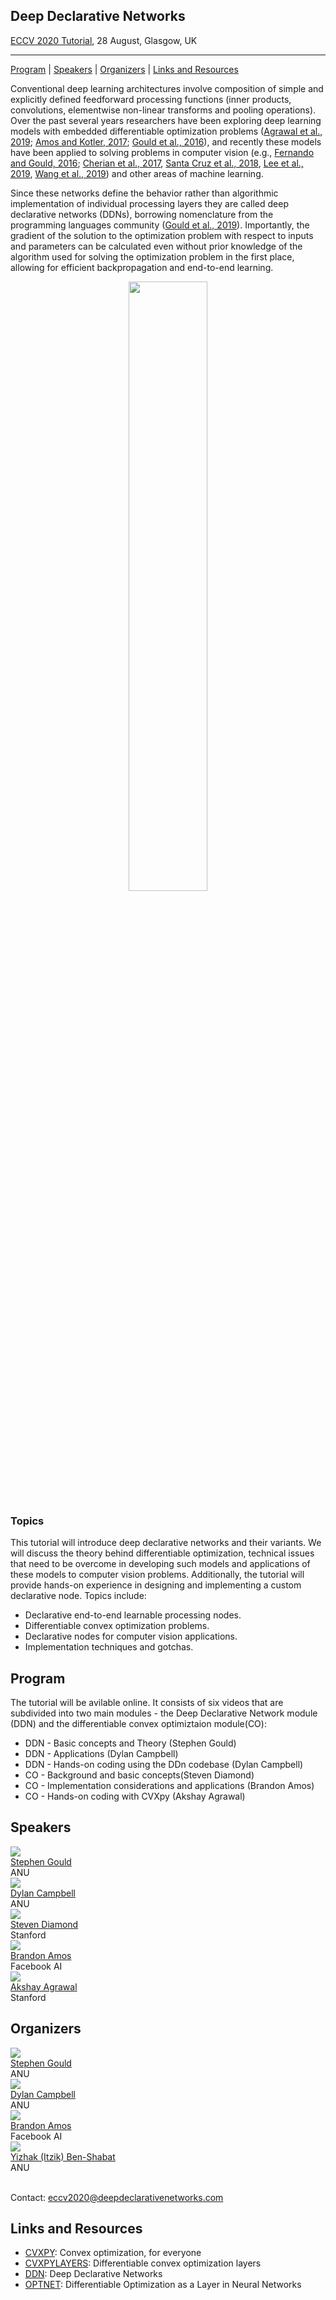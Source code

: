 <link rel="stylesheet" type="text/css" href="css/bootstrap.min.css">
<link rel="stylesheet" type="text/css" href="css/main.css?1" media="screen,projection">

## Deep Declarative Networks
[ECCV 2020 Tutorial](https://eccv2020.eu/workshops-and-tutorials/), 28 August, Glasgow, UK

---

[Program](#program) |
[Speakers](#invited-speakers) |
[Organizers](#organizers) |
[Links and Resources](#Links-and-Resources)

 
Conventional deep learning architectures involve composition of simple and explicitly defined feedforward processing functions (inner products, convolutions, elementwise non-linear transforms and pooling operations). Over the past several years researchers have been exploring deep learning models with embedded differentiable optimization problems ([Agrawal et al., 2019](http://web.stanford.edu/~boyd/papers/pdf/diff_cvxpy.pdf); 
[Amos and Kotler, 2017](https://github.com/locuslab/optnet); 
[Gould et al., 2016](https://arxiv.org/abs/1607.05447)), and recently these models have been applied to solving problems in computer vision (e.g., [Fernando and Gould, 2016](http://proceedings.mlr.press/v48/fernando16.pdf); 
 [Cherian et al., 2017](http://openaccess.thecvf.com/content_cvpr_2017/papers/Cherian_Generalized_Rank_Pooling_CVPR_2017_paper.pdf), [Santa Cruz et al., 2018](https://ieeexplore.ieee.org/document/8481554),
[Lee et al., 2019](http://openaccess.thecvf.com/content_CVPR_2019/papers/Lee_Meta-Learning_With_Differentiable_Convex_Optimization_CVPR_2019_paper.pdf), [Wang et al., 2019](https://arxiv.org/abs/1905.12149)) and other areas of machine learning.

Since these networks define the behavior rather than algorithmic implementation of individual processing layers they are called deep declarative networks (DDNs), borrowing nomenclature from the programming languages community ([Gould et al., 2019](https://arxiv.org/abs/1909.04866)). Importantly, the gradient of the solution to the optimization problem with respect to inputs and parameters can be calculated even without prior knowledge of the algorithm used for solving the optimization problem in the first place, allowing for efficient backpropagation and end-to-end learning.

<center>
<img src="assets/declarative_node.png" width="50%">
</center>

### Topics

This tutorial will introduce deep declarative networks and their variants. We will discuss the theory behind differentiable optimization, technical issues that need to be overcome in developing such models and applications of these models to computer vision problems. Additionally, the tutorial will provide hands-on experience in designing and implementing a custom declarative node.
 Topics include:
*	Declarative end-to-end learnable processing nodes.
*	Differentiable convex optimization problems.
*	Declarative nodes for computer vision applications.
*	Implementation techniques and gotchas.

## Program
The tutorial will be avilable online. It consists of six videos that are subdivided into two main modules - the Deep Declarative Network module (DDN) and the differentiable convex optimiztaion module(CO):
* DDN - Basic concepts and Theory (Stephen Gould)
* DDN - Applications (Dylan Campbell)
* DDN - Hands-on coding using the DDn codebase (Dylan Campbell)
* CO - Background and basic concepts(Steven Diamond)
* CO - Implementation considerations and applications (Brandon Amos)
* CO - Hands-on coding with CVXpy (Akshay Agrawal) 


## Speakers

<div class="row">
  <div class="col-xs-3">
    <a href="https://cecs.anu.edu.au/people/stephen-gould/" target="_blank">
      <img class="people-pic" src="assets/sgould.jpg">
    </a>
    <div class="people-name text-center">
      <a href="https://cecs.anu.edu.au/people/stephen-gould/" target="_blank">Stephen Gould</a><br>
      ANU
    </div>
  </div>
  
  <div class="col-xs-3">
    <a href="https://sites.google.com/view/djcampbell/" target="_blank">
      <img class="people-pic" src="assets/dcampbell.jpg">
    </a>
    <div class="people-name text-center">
      <a href="https://sites.google.com/view/djcampbell/" target="_blank">Dylan Campbell</a><br>
      ANU
    </div>
  </div>
    <div class="col-xs-3">
    <a href="http://web.stanford.edu/~stevend2/" target="_blank">
      <img class="people-pic" src="assets/sdiamond.jpg">
    </a>
    <div class="people-name text-center">
      <a href="http://web.stanford.edu/~stevend2/" target="_blank">Steven Diamond</a><br>
      Stanford
    </div>
	</div>
	<div class="col-xs-3">
    <a href="http://bamos.github.io/" target="_blank">
      <img class="people-pic" src="assets/bamos.png">
    </a>
    <div class="people-name text-center">
      <a href="http://bamos.github.io/" target="_blank">Brandon Amos</a><br>
      Facebook AI
    </div>
   </div>
   <a href="https://www.akshayagrawal.com/" target="_blank">
      <img class="people-pic" src="assets/akshay_agrawal.jpg">
    </a>
    <div class="people-name text-center">
      <a href="https://www.akshayagrawal.com/" target="_blank">Akshay Agrawal</a><br>
     Stanford
    </div>
   </div>
</div>


## Organizers

<div class="row">
  <div class="col-xs-3">
    <a href="https://cecs.anu.edu.au/people/stephen-gould/" target="_blank">
      <img class="people-pic" src="assets/sgould.jpg">
    </a>
    <div class="people-name text-center">
      <a href="https://cecs.anu.edu.au/people/stephen-gould/" target="_blank">Stephen Gould</a><br>
      ANU
    </div>
  </div>
  
  <div class="col-xs-3">
    <a href="https://sites.google.com/view/djcampbell/" target="_blank">
      <img class="people-pic" src="assets/dcampbell.jpg">
    </a>
    <div class="people-name text-center">
      <a href="https://sites.google.com/view/djcampbell/" target="_blank">Dylan Campbell</a><br>
      ANU
    </div>
  </div>
    <div class="col-xs-3">
    <a href="http://bamos.github.io/" target="_blank">
      <img class="people-pic" src="assets/bamos.png">
    </a>
    <div class="people-name text-center">
      <a href="http://bamos.github.io/" target="_blank">Brandon Amos</a><br>
      Facebook AI
    </div>
   </div>
     <div class="col-xs-3">
    <a href="https://www.itzikbs.com" target="_blank">
      <img class="people-pic" src="assets/ybenshabat.jpg">
    </a>
    <div class="people-name text-center">
      <a href="https://www.itzikbs.com" target="_blank">Yizhak (Itzik) Ben-Shabat</a><br>
      ANU
    </div>
  </div>
</div>
<br>
<p>
Contact: <a href="mailto:eccv2020@deepdeclarativenetworks.com">eccv2020@deepdeclarativenetworks.com</a>
</p>

## Links and Resources
* [CVXPY](https://www.cvxpy.org/): Convex optimization, for everyone
* [CVXPYLAYERS](https://github.com/cvxgrp/cvxpylayers): Differentiable convex optimization layers
* [DDN](https://github.com/anucvml/ddn): Deep Declarative Networks
* [OPTNET](https://github.com/locuslab/optnet): Differentiable Optimization as a Layer in Neural Networks
